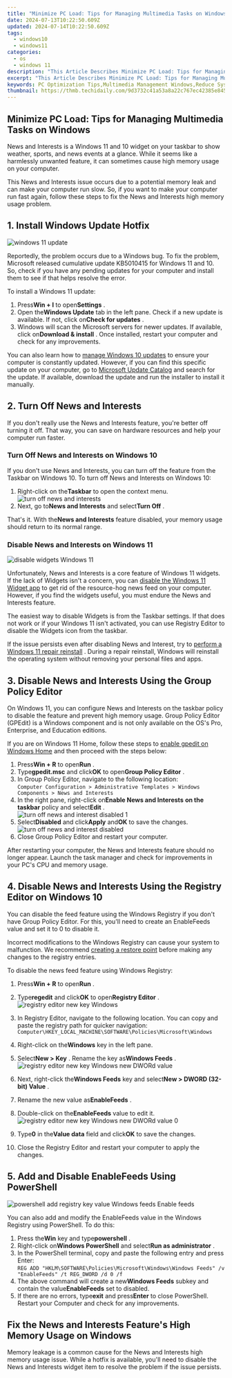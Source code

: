 ```yaml
---
title: "Minimize PC Load: Tips for Managing Multimedia Tasks on Windows"
date: 2024-07-13T10:22:50.609Z
updated: 2024-07-14T10:22:50.609Z
tags:
  - windows10
  - windows11
categories:
  - os
  - windows 11
description: "This Article Describes Minimize PC Load: Tips for Managing Multimedia Tasks on Windows"
excerpt: "This Article Describes Minimize PC Load: Tips for Managing Multimedia Tasks on Windows"
keywords: PC Optimization Tips,Multimedia Management Windows,Reduce System Load,Efficient Media Playback,Decrease CPU Usage Windows,Low Latency Tasks,Streamlined Windows Performance
thumbnail: https://thmb.techidaily.com/9d3732c41a53a8a22c767ec42385e845ec206bbdbcdafbf7af2a45ba4a50f286.jpg
---
```


## Minimize PC Load: Tips for Managing Multimedia Tasks on Windows

 News and Interests is a Windows 11 and 10 widget on your taskbar to show weather, sports, and news events at a glance. While it seems like a harmlessly unwanted feature, it can sometimes cause high memory usage on your computer.

 This News and Interests issue occurs due to a potential memory leak and can make your computer run slow. So, if you want to make your computer run fast again, follow these steps to fix the News and Interests high memory usage problem.

## 1\. Install Windows Update Hotfix

![windows 11 update](https://static1.makeuseofimages.com/wordpress/wp-content/uploads/2023/01/windows-11-update.jpg)

 Reportedly, the problem occurs due to a Windows bug. To fix the problem, Microsoft released cumulative update KB5010415 for Windows 11 and 10\. So, check if you have any pending updates for your computer and install them to see if that helps resolve the error.

To install a Windows 11 update:

1. Press**Win + I** to open**Settings** .
2. Open the**Windows Update** tab in the left pane. Check if a new update is available. If not, click on**Check for updates** .
3. Windows will scan the Microsoft servers for newer updates. If available, click on**Download & install** . Once installed, restart your computer and check for any improvements.

 You can also learn how to [manage Windows 10 updates](https://www.makeuseof.com/tag/manage-windows-update-windows-10/) to ensure your computer is constantly updated. However, if you can find this specific update on your computer, go to [Microsoft Update Catalog](https://www.makeuseof.com/tag/access-group-policy-editor-even-windows-home-settings-try/) and search for the update. If available, download the update and run the installer to install it manually.

## 2\. Turn Off News and Interests

 If you don't really use the News and Interests feature, you're better off turning it off. That way, you can save on hardware resources and help your computer run faster.

### Turn Off News and Interests on Windows 10

 If you don't use News and Interests, you can turn off the feature from the Taskbar on Windows 10\. To turn off News and Interests on Windows 10:

1. Right-click on the**Taskbar** to open the context menu.  
![turn off news and interests](https://static1.makeuseofimages.com/wordpress/wp-content/uploads/2023/04/turn-off-news-and-interestsjpg.jpg)
2. Next, go to**News and Interests** and select**Turn Off** .

 That's it. With the**News and Interests** feature disabled, your memory usage should return to its normal range.

### Disable News and Interests on Windows 11

![disable widgets Windows 11](https://static1.makeuseofimages.com/wordpress/wp-content/uploads/2023/04/disable-widgets-windows-11.jpg)

 Unfortunately, News and Interests is a core feature of Windows 11 widgets. If the lack of Widgets isn't a concern, you can [disable the Windows 11 Widget app](https://www.makeuseof.com/windows-11-disable-widgets/) to get rid of the resource-hog news feed on your computer. However, if you find the widgets useful, you must endure the News and Interests feature.

 The easiest way to disable Widgets is from the Taskbar settings. If that does not work or if your Windows 11 isn't activated, you can use Registry Editor to disable the Widgets icon from the taskbar.

 If the issue persists even after disabling News and Interest, try to [perform a Windows 11 repair reinstall](https://www.makeuseof.com/windows-11-reinstall-without-deleting-apps/) . During a repair reinstall, Windows will reinstall the operating system without removing your personal files and apps.

## 3\. Disable News and Interests Using the Group Policy Editor

 On Windows 11, you can configure News and Interests on the taskbar policy to disable the feature and prevent high memory usage. Group Policy Editor (GPEdit) is a Windows component and is not only available on the OS's Pro, Enterprise, and Education editions.

 If you are on Windows 11 Home, follow these steps to [enable gpedit on Windows Home](https://www.catalog.update.microsoft.com/) and then proceed with the steps below:

1. Press**Win + R** to open**Run** .
2. Type**gpedit.msc** and click**OK** to open**Group Policy Editor** .
3. In Group Policy Editor, navigate to the following location:  
`Computer Configuration > Administrative Templates > Windows Components > News and Interests`
4. In the right pane, right-click on**Enable News and Interests** **on the taskbar** policy and select**Edit** .  
![turn off news and interest disabled 1](https://static1.makeuseofimages.com/wordpress/wp-content/uploads/2023/04/turn-off-news-and-interest-disabled-1.jpg)
5. Select**Disabled** and click**Apply** and**OK** to save the changes.  
![turn off news and interest disabled](https://static1.makeuseofimages.com/wordpress/wp-content/uploads/2023/04/turn-off-news-and-interest-disabled.jpg)
6. Close Group Policy Editor and restart your computer.

 After restarting your computer, the News and Interests feature should no longer appear. Launch the task manager and check for improvements in your PC's CPU and memory usage.

## 4\. Disable News and Interests Using the Registry Editor on Windows 10

 You can disable the feed feature using the Windows Registry if you don't have Group Policy Editor. For this, you'll need to create an EnableFeeds value and set it to 0 to disable it.

 Incorrect modifications to the Windows Registry can cause your system to malfunction. We recommend [creating a restore point](https://www.makeuseof.com/windows-11-create-restore-point/) before making any changes to the registry entries.

To disable the news feed feature using Windows Registry:

1. Press**Win + R** to open**Run** .
2. Type**regedit** and click**OK** to open**Registry Editor** .  
![registry editor new key Windows](https://static1.makeuseofimages.com/wordpress/wp-content/uploads/2023/04/registry-editor-new-key-windows.jpg)
3. In Registry Editor, navigate to the following location. You can copy and paste the registry path for quicker navigation:  
`Computer\HKEY_LOCAL_MACHINE\SOFTWARE\Policies\Microsoft\Windows`
4. Right-click on the**Windows** key in the left pane.
5. Select**New > Key** . Rename the key as**Windows Feeds** .  
![registry editor new key Windows new DWORd value](https://static1.makeuseofimages.com/wordpress/wp-content/uploads/2023/04/registry-editor-new-key-windows-new-dword-value.jpg)

1. Next, right-click the**Windows Feeds** key and select**New > DWORD (32-bit) Value** .
2. Rename the new value as**EnableFeeds** .
3. Double-click on the**EnableFeeds** value to edit it.  
![registry editor new key Windows new DWORd value 0](https://static1.makeuseofimages.com/wordpress/wp-content/uploads/2023/04/registry-editor-new-key-windows-new-dword-value-0.jpg)
4. Type**0** in the**Value data** field and click**OK** to save the changes.
5. Close the Registry Editor and restart your computer to apply the changes.

## 5\. Add and Disable EnableFeeds Using PowerShell

![powershell add registry key value Windows feeds Enable feeds](https://static1.makeuseofimages.com/wordpress/wp-content/uploads/2023/04/powershell-add-registry-key-value-windows-feeds-enable-feeds.jpg)

 You can also add and modify the EnableFeeds value in the Windows Registry using PowerShell. To do this:

1. Press the**Win** key and type**powershell** .
2. Right-click on**Windows PowerShell** and select**Run as administrator** .
3. In the PowerShell terminal, copy and paste the following entry and press Enter:  
`REG ADD "HKLM\SOFTWARE\Policies\Microsoft\Windows\Windows Feeds" /v "EnableFeeds" /t REG_DWORD /d 0 /f`
4. The above command will create a new**Windows Feeds** subkey and contain the value**EnableFeeds** set to disabled.
5. If there are no errors, type**exit** and press**Enter** to close PowerShell. Restart your Computer and check for any improvements.

## Fix the News and Interests Feature's High Memory Usage on Windows

 Memory leakage is a common cause for the News and Interests high memory usage issue. While a hotfix is available, you'll need to disable the News and Interests widget item to resolve the problem if the issue persists.


<ins class="adsbygoogle"
     style="display:block"
     data-ad-format="autorelaxed"
     data-ad-client="ca-pub-7571918770474297"
     data-ad-slot="1223367746"></ins>



<ins class="adsbygoogle"
     style="display:block"
     data-ad-client="ca-pub-7571918770474297"
     data-ad-slot="8358498916"
     data-ad-format="auto"
     data-full-width-responsive="true"></ins>




